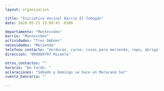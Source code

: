 ```yaml
---
layout: organizacion

title: "Iniciativa Vecinal Barrio El Tobogán"
date: 2020-05-21 15:09:43 -0300

departamento: "Montevideo"
barrio: "Montevideo"
actividades: "Tres Ombúes"
necesidades: "Merienda"
telefono_contacto: "Verduras, carne, cosas para merienda, ropa, abrigo"
direccion: "094889797 Micaela"

otros_contactos: ""
horario: "De tarde. "
aclaraciones: "Sábado y Domingo se hace en Maracaná Sur"
cuenta_bancaria: ""

---
```

